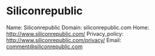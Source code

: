 
# Siliconrepublic

Name: Siliconrepublic
Domain: siliconrepublic.com
Home: http://www.siliconrepublic.com/
Privacy_policy: http://www.siliconrepublic.com/privacy/
Email: comment@siliconrepublic.com
